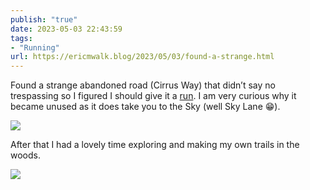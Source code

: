 ```yaml
---
publish: "true"
date: 2023-05-03 22:43:59
tags:
- "Running"
url: https://ericmwalk.blog/2023/05/03/found-a-strange.html
---
```

Found a strange abandoned road (Cirrus Way) that didn’t say no trespassing so I figured I should give it a [run](http://www.strava.com/activities/9003439442). I am very curious why it became unused as it does take you to the Sky (well Sky Lane 😁).

![](https://ericmwalk.blog/uploads/2023/2a84251068.jpg)

After that I had a lovely time exploring and making my own trails in the woods.

![](https://ericmwalk.blog/uploads/2023/62a90ce4f7.jpg)